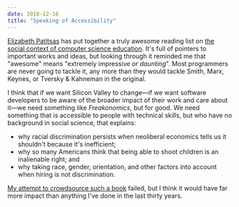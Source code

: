 ```yaml
---
date: 2018-12-16
title: "Speaking of Accessibility"
---
```


[Elizabeth Patitsas](https://patitsas.github.io/)
has put together a truly awesome reading list on
[the social context of computer science education](https://docs.google.com/document/d/1F1z8BvKpMqz0MdwagjhG6X6R4sVFHLhY52dSgssnE4I/).
It's full of pointers to important works and ideas,
but looking through it reminded me that "awesome" means "extremely impressive *or daunting*".
Most programmers are never going to tackle it,
any more than they would tackle Smith, Marx, Keynes, or Tversky & Kahneman in the original.

I think that if we want Silicon Valley to change—if we want
software developers to be aware of the broader impact of their work and care about it—we
need something like *Freakonomics*, but for good.
We need something that is accessible to people with technical skills,
but who have no background in social science,
that explains:

- why racial discrimination persists when neoliberal economics tells us it shouldn't because it's inefficient;
- why so many Americans think that being able to shoot children is an inalienable right; and
- why taking race, gender, orientation, and other factors into account when hiring is not discrimination.

[My attempt to crowdsource such a book](@root/ideas/#sex-and-drugs-and-guns-and-code-what-everyone-in-tech-needs-to-know-about-politics-economics-and-power) failed,
but I think it would have far more impact than anything I've done in the last thirty years.
